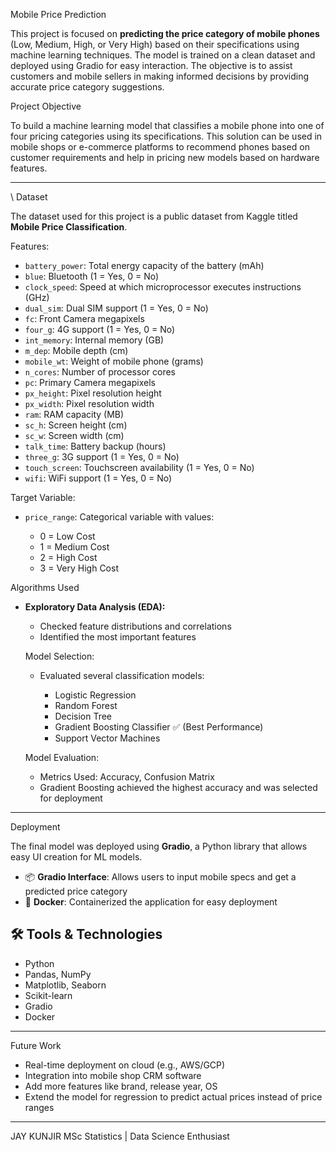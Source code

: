 
 Mobile Price Prediction

This project is focused on **predicting the price category of mobile phones** (Low, Medium, High, or Very High) based on their specifications using machine learning techniques. The model is trained on a clean dataset and deployed using Gradio for easy interaction. The objective is to assist customers and mobile sellers in making informed decisions by providing accurate price category suggestions.


 Project Objective

To build a machine learning model that classifies a mobile phone into one of four pricing categories using its specifications. This solution can be used in mobile shops or e-commerce platforms to recommend phones based on customer requirements and help in pricing new models based on hardware features.

---

\ Dataset

The dataset used for this project is a public dataset from Kaggle titled **Mobile Price Classification**.

Features:

  * `battery_power`: Total energy capacity of the battery (mAh)
  * `blue`: Bluetooth (1 = Yes, 0 = No)
  * `clock_speed`: Speed at which microprocessor executes instructions (GHz)
  * `dual_sim`: Dual SIM support (1 = Yes, 0 = No)
  * `fc`: Front Camera megapixels
  * `four_g`: 4G support (1 = Yes, 0 = No)
  * `int_memory`: Internal memory (GB)
  * `m_dep`: Mobile depth (cm)
  * `mobile_wt`: Weight of mobile phone (grams)
  * `n_cores`: Number of processor cores
  * `pc`: Primary Camera megapixels
  * `px_height`: Pixel resolution height
  * `px_width`: Pixel resolution width
  * `ram`: RAM capacity (MB)
  * `sc_h`: Screen height (cm)
  * `sc_w`: Screen width (cm)
  * `talk_time`: Battery backup (hours)
  * `three_g`: 3G support (1 = Yes, 0 = No)
  * `touch_screen`: Touchscreen availability (1 = Yes, 0 = No)
  * `wifi`: WiFi support (1 = Yes, 0 = No)

  Target Variable:

  * `price_range`: Categorical variable with values:

    * 0 = Low Cost
    * 1 = Medium Cost
    * 2 = High Cost
    * 3 = Very High Cost



 Algorithms Used

* **Exploratory Data Analysis (EDA):**

  * Checked feature distributions and correlations
  * Identified the most important features



  Model Selection:

  * Evaluated several classification models:

    * Logistic Regression
    * Random Forest
    * Decision Tree
    * Gradient Boosting Classifier ✅ (Best Performance)
    * Support Vector Machines

  Model Evaluation:

  * Metrics Used: Accuracy, Confusion Matrix
  * Gradient Boosting achieved the highest accuracy and was selected for deployment

---

 Deployment

The final model was deployed using **Gradio**, a Python library that allows easy UI creation for ML models.

* 📦 **Gradio Interface**: Allows users to input mobile specs and get a predicted price category
* 🐳 **Docker**: Containerized the application for easy deployment

## 🛠️ Tools & Technologies

* Python
* Pandas, NumPy
* Matplotlib, Seaborn
* Scikit-learn
* Gradio
* Docker

---

 Future Work

* Real-time deployment on cloud (e.g., AWS/GCP)
* Integration into mobile shop CRM software
* Add more features like brand, release year, OS
* Extend the model for regression to predict actual prices instead of price ranges

---



JAY KUNJIR 
MSc Statistics | Data Science Enthusiast


